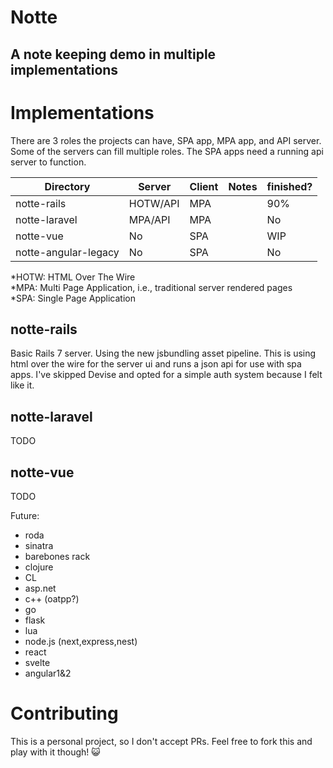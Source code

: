 # Notte
## A note keeping demo in multiple implementations

# Implementations
There are 3 roles the projects can have, SPA app, MPA app, and API server. Some of the servers can fill multiple roles. The SPA apps need a running api server to function.

|Directory|Server|Client|Notes|finished?|
|---------|------|------|-----|---------|
|notte-rails|HOTW/API|MPA||90%|
|notte-laravel|MPA/API|MPA||No|
|notte-vue|No|SPA||WIP|
|notte-angular-legacy|No|SPA||No|

*HOTW: HTML Over The Wire  
*MPA: Multi Page Application, i.e., traditional server rendered pages  
*SPA: Single Page Application  

## notte-rails
Basic Rails 7 server. Using the new jsbundling asset pipeline. This is using html over the wire for the server ui and runs a json api for use with spa apps. I've skipped Devise and opted for a simple auth system because I felt like it.

## notte-laravel
TODO

## notte-vue
TODO

Future: 
- roda
- sinatra
- barebones rack
- clojure
- CL
- asp.net
- c++ (oatpp?)
- go
- flask
- lua
- node.js (next,express,nest)
- react
- svelte
- angular1&2
# Contributing
This is a personal project, so I don't accept PRs. Feel free to fork this and play with it though! 😺